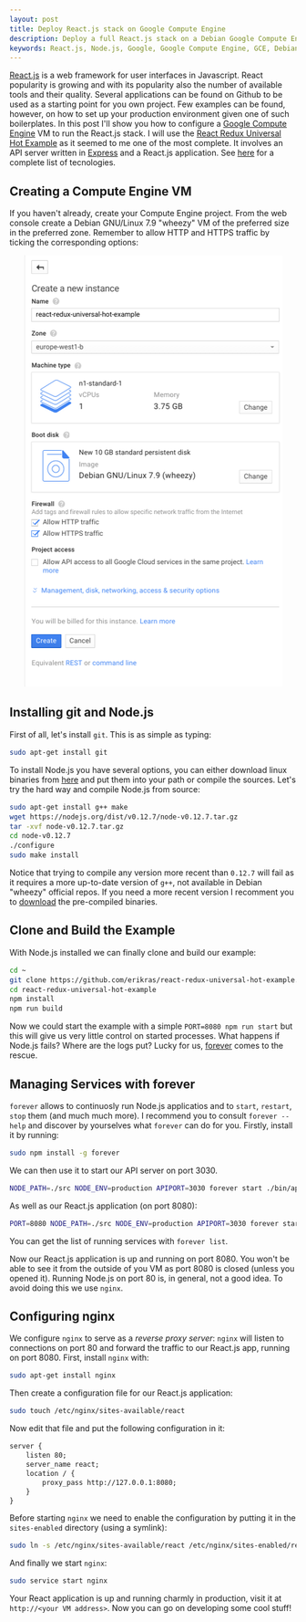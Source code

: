 ```yaml
---
layout: post
title: Deploy React.js stack on Google Compute Engine
description: Deploy a full React.js stack on a Debian Google Compute Engine instance
keywords: React.js, Node.js, Google, Google Compute Engine, GCE, Debian, forever, npm, Express, Webpack, Redux
---
```


[React.js](https://facebook.github.io/react/) is a web framework for user interfaces in Javascript. 
React popularity is growing and with its popularity also the number of available tools and their quality.
Several  applications can be found on Github to be used as a starting point for you own project.
Few examples can be found, however, on how to set up your production environment given 
one of such boilerplates. 
In this post I'll show you how to configure a [Google Compute Engine](https://cloud.google.com/compute/)
VM to run the React.js stack. 
I will use the [React Redux Universal Hot Example](https://github.com/erikras/react-redux-universal-hot-example)
as it seemed to me one of the most complete. 
It involves an API server written in [Express](http://expressjs.com/) and a React.js application. See 
[here](https://github.com/erikras/react-redux-universal-hot-example#about) for a complete
list of tecnologies.

## Creating a Compute Engine VM

If you haven't already, create your Compute Engine project. From the web console create a
Debian GNU/Linux 7.9 "wheezy" VM of the preferred size in the preferred zone. Remember to 
allow HTTP and HTTPS traffic by ticking the corresponding options:

<div align="center">
<img alt="Create a Google Compute Engine VM" src ="/public/images/GCEvm.png" title="Create a Google Compute Engine VM" />
</div>

## Installing git and Node.js

First of all, let's install `git`. This is as simple as typing:

```bash
sudo apt-get install git
```
To install Node.js you have several options, you can either download linux binaries from
[here](https://nodejs.org/en/download/) and put them into your path or compile the sources.
Let's try the hard way and compile Node.js from source:

```bash
sudo apt-get install g++ make
wget https://nodejs.org/dist/v0.12.7/node-v0.12.7.tar.gz
tar -xvf node-v0.12.7.tar.gz
cd node-v0.12.7
./configure
sudo make install
```
Notice that trying to compile any version more recent than `0.12.7`
will fail as it requires a more up-to-date version of `g++`, not available
in Debian "wheezy" official repos. If you need a more recent version I recomment you
to [download]((https://nodejs.org/en/download/)) the pre-compiled binaries.

## Clone and Build the Example

With Node.js installed we can finally clone and build our example:

```bash
cd ~
git clone https://github.com/erikras/react-redux-universal-hot-example.git
cd react-redux-universal-hot-example
npm install
npm run build
```
Now we could start the example with a simple `PORT=8080 npm run start` but this will
give us very little control on started processes. What happens if Node.js fails? Where
are the logs put? Lucky for us, [forever](https://github.com/foreverjs/forever) comes to the rescue.

## Managing Services with forever

`forever` allows to continuosly run Node.js applicatios and to `start`, `restart`, `stop` 
them (and much much more). I recommend you to consult `forever --help` and discover by yourselves
what `forever` can do for you. Firstly, install it by running:

```bash
sudo npm install -g forever
```
We can then use it to start our API server on port 3030. 

```bash
NODE_PATH=./src NODE_ENV=production APIPORT=3030 forever start ./bin/api.js
```
As well as our React.js application (on port 8080):

```bash
PORT=8080 NODE_PATH=./src NODE_ENV=production APIPORT=3030 forever start ./bin/server.js
```
You can get the list of running services with `forever list`.  

Now our React.js application is up and running on port 8080. You won't be able to see it
from the outside of you VM as port 8080 is closed (unless you opened it).
Running Node.js on port 80 is, in general, not a good idea. To avoid doing this 
we use `nginx`.

## Configuring nginx

We configure `nginx` to serve as a *reverse proxy server*: `nginx` will
listen to connections on port 80 and forward the traffic to our React.js app,
running on port 8080.
First, install `nginx` with:

```bash
sudo apt-get install nginx
```
Then create a configuration file for our React.js application:

```bash
sudo touch /etc/nginx/sites-available/react

```
Now edit that file and put the following configuration in it:

```
server {
    listen 80;
    server_name react;
    location / {
        proxy_pass http://127.0.0.1:8080;
    }
}
```
Before starting `nginx` we need to enable the configuration by putting it in
the `sites-enabled` directory (using a symlink):

```bash
sudo ln -s /etc/nginx/sites-available/react /etc/nginx/sites-enabled/react
```
And finally we start `nginx`:

```bash
sudo service start nginx
```

Your React application is up and running charmly in production, visit it at `http://<your VM address>`.
Now you can go on developing some cool stuff!

